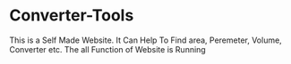 # Converter-Tools
This is a Self Made Website. It Can Help To Find area, Peremeter, Volume, Converter etc. The all Function of Website is Running
